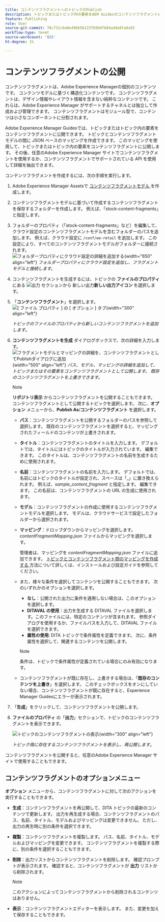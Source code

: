```yaml
---
title: コンテンツフラグメントへのトピックのPublish
description: トピックまたはトピック内の要素をAEM GuidesのコンテンツフラグメントにPublishします。  トピックのコンテンツフラグメントを表示して再公開する方法を説明します。
feature: Publishing
role: User
source-git-commit: 76c731c6a0e496b5b1237b9b9fb84adda8fa8a92
workflow-type: tm+mt
source-wordcount: '925'
ht-degree: 1%

---
```


# コンテンツフラグメントの公開

コンテンツフラグメントは、Adobe Experience Managerの個別のコンテンツです。 コンテンツモデルに基づく構造化コンテンツです。 コンテンツフラグメントは、デザイン情報やレイアウト情報を含まない純粋なコンテンツです。 これらは、Adobe Experience Manager がサポートするチャネルとは独立して作成および管理できます。 コンテンツフラグメントはモジュール型で、コンテンツは小さなコンポーネントに分割されます。

Adobe Experience Manager Guidesでは、トピックまたはトピック内の要素をコンテンツフラグメントに公開できます。 トピックとコンテンツフラグメントモデルの間に JSON ベースのマッピングを作成できます。 このマッピングを使用して、トピックまたはトピック内の要素をコンテンツフラグメントに公開します。 その後、任意のAdobe Experience Manager サイトでコンテンツフラグメントを使用するか、コンテンツフラグメントでサポートされている API を使用して詳細を抽出できます。


コンテンツフラグメントを作成するには、次の手順を実行します。

1. Adobe Experience Manager Assetsで [ コンテンツフラグメントモデル ](https://experienceleague.adobe.com/docs/experience-manager-65/assets/content-fragments/content-fragments-models.html?lang=ja) を作成します。
1. コンテンツフラグメントモデルに基づいて作成するコンテンツフラグメントを保存するフォルダーを作成します。 例えば、「stock-content-fragments」と指定します。
1. フォルダーのプロパティ（「stock-content-fragments」など）を編集して、クラウド設定のコンテンツフラグメントモデルを含むフォルダーのパスを追加します。
例えば、クラウド設定に `/conf/we-retail` を追加します。 この設定により、すべてのコンテンツフラグメントモデルがフォルダーに接続されます。\
   ![ フォルダープロパティにクラウド設定の詳細を追加する ](images/fragment-folder-cloud-configuration.png){width="650" align="left"}
   *フォルダープロパティにクラウド設定を追加し、フラグメントモデルと接続します。*

1. コンテンツフラグメントを生成するには、トピックの **ファイルのプロパティ** にある ![ 出力 **セクションから** 新しい出力 ](./images/Add_icon.svg)**新しい出力アイコン** を選択します。
1. 「**コンテンツフラグメント**」を選択します。\
   ![[ ファイル プロパティ ] の [ オプション ] タブ ](./images/file-properties-outputs-tab.png){width="300" align="left"}

   *トピックのファイルのプロパティから新しいコンテンツフラグメントを追加します*。

1. **コンテンツフラグメントを生成** ダイアログボックスで、次の詳細を入力します。
   ![ フラグメントモデルとマッピングの詳細を、コンテンツフラグメントとしてPublishダイアログに追加 ](images/content-fragment-publish.png){width="500" align="left"}
   *パス、モデル、マッピングの詳細を追加して、トピックまたはその要素をコンテンツフラグメントとして公開します。 既存のコンテンツフラグメントを上書きできます。*

   >[!NOTE]
   >
   >**リポジトリ表示** からコンテンツフラグメントを公開することもできます。 コンテンツフラグメントとして公開するトピックを選択します。 次に、**オプション** メニューから、**Publish As**/**コンテンツフラグメント** を選択します。

   * **パス**：コンテンツフラグメントを公開するフォルダーのパスを参照して選択します。 既存のコンテンツフラグメントを選択すると、マッピングされたフィールドのコンテンツが上書きされます。
   * **タイトル**：コンテンツフラグメントのタイトルを入力します。 デフォルトでは、タイトルにはトピックのタイトルが入力されています。 編集できます。 このタイトルは、コンテンツフラグメントの名前を生成するために使用されます。
   * **名前**：コンテンツフラグメントの名前を入力します。 デフォルトでは、名前にはトピックのタイトルが設定され、スペースは「_」に置き換えられます。 例えば、*sample_content_fragment* と指定します。 編集できます。  この名前は、コンテンツフラグメントの URL の生成に使用されます。
   * **モデル**：コンテンツフラグメントの作成に使用するコンテンツフラグメントモデルを選択します。 モデルは、クラウドサービスで設定したフォルダーから選択されます。
   * **マッピング**：ドロップダウンからマッピングを選択します。 *contentFragmentMapping.json* ファイルからマッピングを選択します。



     管理者は、マッピングを *contentFragmentMapping.json* ファイルに追加できます。 [ トピックとコンテンツフラグメント間のマッピングを作成する ](/help/product-guide/cs-install-guide/conf-content-fragment-mapping-cs.md) 方法について詳しくは、インストールおよび設定ガイドを参照してください。

   * また、様々な条件を選択してコンテンツを公開することもできます。  次のいずれかのオプションを選択します。


      * **なし**：公開された出力に条件を適用しない場合は、このオプションを選択します。
      * **DITAVAL の使用**：出力を生成する DITAVAL ファイルを選択します。このファイルには、特定のコンテンツが含まれます。 参照ダイアログを使用するか、ファイルパスを入力して、DITAVAL ファイルを選択できます。
      * **属性の使用**: DITA トピックで条件属性を定義できます。 次に、条件属性を選択して、関連するコンテンツを公開します。
     >[!NOTE]
     > 
     >条件は、トピックで条件属性が定義されている場合にのみ有効になります。



   * コンテンツフラグメントが既に存在し、上書きする場合は、「**既存のコンテンツを上書き**」を選択します。 このチェックボックスをオンにしていない場合、コンテンツフラグメントが既に存在すると、Experience Manager Guidesにエラーが表示されます。
1. 「**生成**」をクリックして、コンテンツフラグメントを公開します。

1. **ファイルのプロパティ** の「**出力**」セクションで、トピックのコンテンツフラグメントを表示できます。

   ![ トピックのコンテンツフラグメントの表示 ](images/outputs-options-menu.png){width="300" align="left"}

   *トピック用に存在するコンテンツフラグメントを表示し、再公開します*。


コンテンツフラグメントを公開すると、任意のAdobe Experience Manager サイトで使用することもできます。




## コンテンツフラグメントのオプションメニュー

**オプション** メニューから、コンテンツフラグメントに対して次のアクションを実行することもできます。

* **生成**：コンテンツフラグメントを再公開して、DITA トピックの最新のコンテンツで更新します。 出力を再生成する場合、コンテンツフラグメントのパス、名前、タイトル、モデルおよびマッピングは変更できません。 ただし、出力の再生時に別の条件を選択できます。

* **複製**：コンテンツフラグメントを複製します。 パス、名前、タイトル、モデルおよびマッピングを変更できます。 コンテンツフラグメントを複製する際に、別の条件を選択することもできます。

* **削除**：出力リストからコンテンツフラグメントを削除します。 確認プロンプトが表示されます。 確認すると、コンテンツフラグメントが **出力** リストから削除されます。

  >[!NOTE]
  >
  > このアクションによってコンテンツフラグメントから削除されるコンテンツはありません。

* **表示**：コンテンツフラグメントエディターを表示します。 また、変更を加えて保存することもできます。


